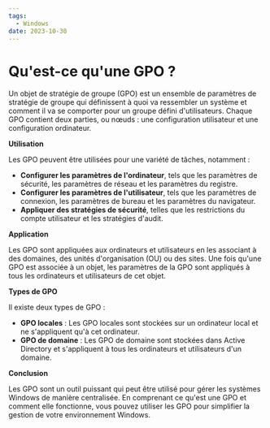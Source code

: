 ```yaml
---
tags:
  - Windows
date: 2023-10-30
---
```


# Qu'est-ce qu'une GPO ?

Un objet de stratégie de groupe (GPO) est un ensemble de paramètres de stratégie de groupe qui définissent à quoi va ressembler un système et comment il va se comporter pour un groupe défini d'utilisateurs. Chaque GPO contient deux parties, ou nœuds : une configuration utilisateur et une configuration ordinateur.

**Utilisation**

Les GPO peuvent être utilisées pour une variété de tâches, notamment :

* **Configurer les paramètres de l'ordinateur**, tels que les paramètres de sécurité, les paramètres de réseau et les paramètres du registre.
* **Configurer les paramètres de l'utilisateur**, tels que les paramètres de connexion, les paramètres de bureau et les paramètres du navigateur.
* **Appliquer des stratégies de sécurité**, telles que les restrictions du compte utilisateur et les stratégies d'audit.

**Application**

Les GPO sont appliquées aux ordinateurs et utilisateurs en les associant à des domaines, des unités d'organisation (OU) ou des sites. Une fois qu'une GPO est associée à un objet, les paramètres de la GPO sont appliqués à tous les ordinateurs et utilisateurs de cet objet.

**Types de GPO**

Il existe deux types de GPO :

* **GPO locales** : Les GPO locales sont stockées sur un ordinateur local et ne s'appliquent qu'à cet ordinateur.
* **GPO de domaine** : Les GPO de domaine sont stockées dans Active Directory et s'appliquent à tous les ordinateurs et utilisateurs d'un domaine.

**Conclusion**

Les GPO sont un outil puissant qui peut être utilisé pour gérer les systèmes Windows de manière centralisée. En comprenant ce qu'est une GPO et comment elle fonctionne, vous pouvez utiliser les GPO pour simplifier la gestion de votre environnement Windows.